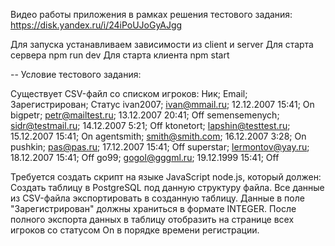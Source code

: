 Видео работы приложения в рамках решения тестового задания: https://disk.yandex.ru/i/24iPoUJoGyAJgg

Для запуска устанавливаем зависимости из client и server
Для старта сервера npm run dev
Для старта клиента npm start

--
Условие тестового задания:

Существует CSV-файл со списком игроков:
Ник; Email; Зарегистрирован; Статус
ivan2007; ivan@mmail.ru; 12.12.2007 15:41; On bigpetr; petr@mailtest.ru; 13.12.2007 20:41; Off semensemenych; sidr@testmail.ru; 14.12.2007 5:21; Off ktonetort; lapshin@testtest.ru; 15.12.2007 15:41; On agentsmith; smith@smith.com; 16.12.2007 3:28; On pushkin; pas@pas.ru; 17.12.2007 15:41; Off
superstar; lermontov@yay.ru; 18.12.2007 15:41; Off go99; gogol@gggml.ru; 19.12.1999 15:41; Off

Требуется создать скрипт на языке JavaScript node.js, который должен:
Создать таблицу в PostgreSQL под данную структуру файла.
Все данные из CSV-файла экспортировать в созданную таблицу.
Данные в поле "Зарегистрирован" должны храниться в формате INTEGER. После полного экспорта данных в таблицу отобразить на странице всех игроков со статусом On в порядке времени регистрации.
